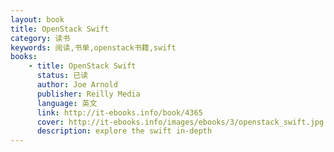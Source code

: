 ```yaml
---
layout: book
title: OpenStack Swift
category: 读书
keywords: 阅读,书单,openstack书籍,swift
books: 
    - title: OpenStack Swift
      status: 已读
      author: Joe Arnold
      publisher: Reilly Media
      language: 英文
      link: http://it-ebooks.info/book/4365
      cover: http://it-ebooks.info/images/ebooks/3/openstack_swift.jpg
      description: explore the swift in-depth
---
```


